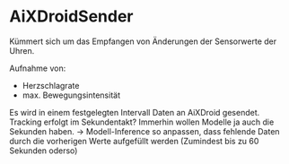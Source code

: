 # AiXDroidSender
Kümmert sich um das Empfangen von Änderungen der Sensorwerte der Uhren.

Aufnahme von:
- Herzschlagrate
- max. Bewegungsintensität

Es wird in einem festgelegten Intervall Daten an AiXDroid gesendet.
Tracking erfolgt im Sekundentakt? Immerhin wollen Modelle ja auch die Sekunden haben.
 -> Modell-Inference so anpassen, dass fehlende Daten durch die vorherigen Werte aufgefüllt werden (Zumindest bis zu 60 Sekunden oderso)



